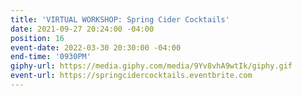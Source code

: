 ```yaml
---
title: 'VIRTUAL WORKSHOP: Spring Cider Cocktails'
date: 2021-09-27 20:24:00 -04:00
position: 16
event-date: 2022-03-30 20:30:00 -04:00
end-time: '0930PM'
giphy-url: https://media.giphy.com/media/9Yv8vhA9wtIk/giphy.gif
event-url: https://springcidercocktails.eventbrite.com
---
```


